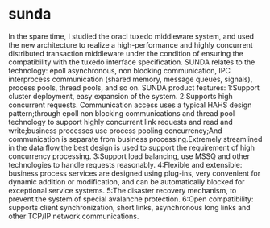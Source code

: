 # sunda
In the spare time, I studied the oracl tuxedo middleware system, and used the new architecture to realize a high-performance and highly concurrent distributed transaction middleware under the condition of ensuring the compatibility with the tuxedo interface specification.
SUNDA relates to the technology: epoll asynchronous, non blocking communication, IPC interprocess communication (shared memory, message queues, signals), process pools, thread pools, and so on.
SUNDA product features:
1:Support cluster deployment, easy expansion of the system.
2:Supports high concurrent requests. Communication access uses a typical HAHS design pattern;through epoll non blocking communications and thread pool technology to support highly concurrent link requests and read and write;business processes use process pooling concurrency;And communication is separate from business processing.Extremely streamlined in the data flow,the best design is used to support the requirement of high concurrency processing.
3:Support load balancing, use MSSQ and other technologies to handle requests reasonably.
4:Flexible and extensible: business process services are designed using plug-ins, very convenient for dynamic addition or modification, and can be automatically blocked for exceptional service systems.
5:The disaster recovery mechanism, to prevent the system of special avalanche protection.
6:Open compatibility: supports client synchronization, short links, asynchronous long links and other TCP/IP network communications.
